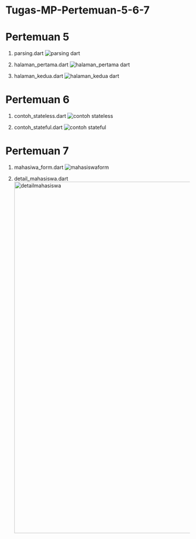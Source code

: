 # Tugas-MP-Pertemuan-5-6-7

# Pertemuan 5
1. parsing.dart
   ![parsing dart](https://github.com/user-attachments/assets/ab533932-0f448dd-aeb4-5882f03d082d)

2. halaman_pertama.dart
   ![halaman_pertama dart](https://github.com/user-attachments/assets/b2e0f0f38e0d-4319-8350-b11ba4025fa5)

3. halaman_kedua.dart
   ![halaman_kedua dart](https://github.com/user-attachments/assets/3dfd918fa94a-443a-bf32-218ac7bc1922)


# Pertemuan 6
1. contoh_stateless.dart
   ![contoh stateless](https://github.com/user-attachments/assets/77f9897b5906-4941-9024-5aeb9696b039)

2. contoh_stateful.dart
   ![contoh stateful](https://github.com/user-attachments/assets/bf157f5d7eef-4a18-88f6-3447668fd351)

# Pertemuan 7
1. mahasiwa_form.dart
   ![mahasiswaform](https://github.com/user-attachments/assets/e42814ac-9d004c51-9282-3654676687dd)

2. detail_mahasiswa.dart
   <img width="959" alt="detailmahasiswa" src="https://github.com/userattachments/assets/6662cceb-d31a-4a24-9c7b-fb3a0c60e300" />



   
   
